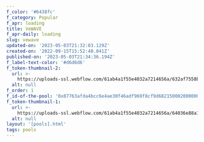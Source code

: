 ```yaml
---
f_color: '#6438fc'
f_category: Popular
f_apr: loading
title: VeWAVE
f_apr-daily: loading
slug: vewave
updated-on: '2023-05-03T21:32:03.129Z'
created-on: '2022-09-15T15:52:40.041Z'
published-on: '2023-05-03T21:34:36.194Z'
f_label-text-color: '#d6d6d6'
f_token-thumbnail-2:
  url: >-
    https://uploads-ssl.webflow.com/61ab4a1f55e4032a7214656a/632af7558bf1e01c176ba370_ethereum-eth-logo.svg
  alt: null
f_order: 1
f_id-of-the-pool: '0x87763afda4bcc6e4ae30f46adf969f8cf9d68215000200000000000000000029'
f_token-thumbnail-1:
  url: >-
    https://uploads-ssl.webflow.com/61ab4a1f55e4032a7214656a/64036e88a141a9219eda133e_wavelength_logo.png
  alt: null
layout: '[pools].html'
tags: pools
---
```



